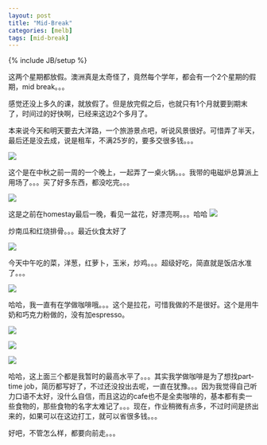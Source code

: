 ```yaml
---
layout: post
title: "Mid-Break"
categories: [melb]
tags: [mid-break]
---
```

{% include JB/setup %}

这两个星期都放假。澳洲真是太奇怪了，竟然每个学年，都会有一个2个星期的假期，mid break。。。

感觉还没上多久的课，就放假了。但是放完假之后，也就只有1个月就要到期末了，时间过的好快啊，已经来这边2个多月了。

本来说今天和明天要去大洋路，一个旅游景点吧，听说风景很好。可惜弄了半天，最后还是没去成，说是租车，不满25岁的，要多交很多钱。。。

![](https://lh4.googleusercontent.com/-yGsgrQgDcfs/T3l7sE3y9LI/AAAAAAAAASM/yNQPVhTkpDI/s400/18092010161.jpg)

这个是在中秋之前一周的一个晚上，一起弄了一桌火锅。。。我带的电磁炉总算派上用场了。。。买了好多东西，都没吃完。。。

![](https://lh6.googleusercontent.com/-zcG1oESct_k/T3l7rFJUxeI/AAAAAAAAAR8/fVJDMzfGXHc/s400/09092010128.jpg)

这是之前在homestay最后一晚，看见一盆花，好漂亮啊。。。哈哈
![](https://lh4.googleusercontent.com/-0EQAy5EmzOQ/T3l7tIMauBI/AAAAAAAAASU/LvsbDLGNlTg/s400/21092010163.jpg)

炒南瓜和红烧排骨。。。最近伙食太好了

![](https://lh5.googleusercontent.com/-sKcGRcOd06Q/T3l7vwggusI/AAAAAAAAAS0/b8aHvTg3hRY/s400/24092010176.jpg)

今天中午吃的菜，洋葱，红萝卜，玉米，炒鸡。。。超级好吃，简直就是饭店水准了。。。

![](https://lh6.googleusercontent.com/-v1dmqnSUqz0/T3l7qqTOAKI/AAAAAAAAAR4/eURWO2FYfUM/s400/18092010159.jpg)

哈哈，我一直有在学做咖啡哦。。。这个是拉花，可惜我做的不是很好。这个是用牛奶和巧克力粉做的，没有加espresso。

![](https://lh5.googleusercontent.com/-c_iKC0ImTRQ/T3l7tTf6vJI/AAAAAAAAASc/1Q9bWAdWo0k/s400/22092010170.jpg)

![](https://lh6.googleusercontent.com/-9CowQYtN4Cc/T3l7t33Nb0I/AAAAAAAAASg/4LIv1xun0Zk/s400/22092010172.jpg)

![](https://lh5.googleusercontent.com/-DbD2eRTKbMY/T3l7uscZTFI/AAAAAAAAASk/ltRt0RYxYII/s400/22092010174.jpg)

哈哈，这上面三个都是我暂时的最高水平了。。。其实我学做咖啡是为了想找part-time job，简历都写好了，不过还没投出去呢，一直在犹豫。。。因为我觉得自己听力口语不太好，没什么自信，而且这边的cafe也不是全卖咖啡的，基本都有卖一些食物的，那些食物的名字太难记了。。。现在，作业稍微有点多，不过时间是挤出来的，如果可以在这边打工，就可以省很多钱。。。

好吧，不管怎么样，都要向前走。。。<!--最近，我就去投简历，找工作去。。。-->
